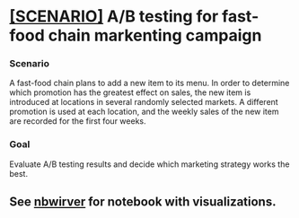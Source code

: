# [[SCENARIO]](https://www.kaggle.com/chebotinaa/fast-food-marketing-campaign-ab-test) A/B testing for fast-food chain markenting campaign

### Scenario  
A fast-food chain plans to add a new item to its menu. In order to determine which promotion has the greatest effect on sales, the new item is introduced at locations in several randomly selected markets. A different promotion is used at each location, and the weekly sales of the new item are recorded for the first four weeks.

### Goal  
Evaluate A/B testing results and decide which marketing strategy works the best.

## See [nbwirver](https://nbviewer.org/github/kulturkamp/scenario-ab-testing/blob/master/marketing-campaign.ipynb) for notebook with visualizations.
